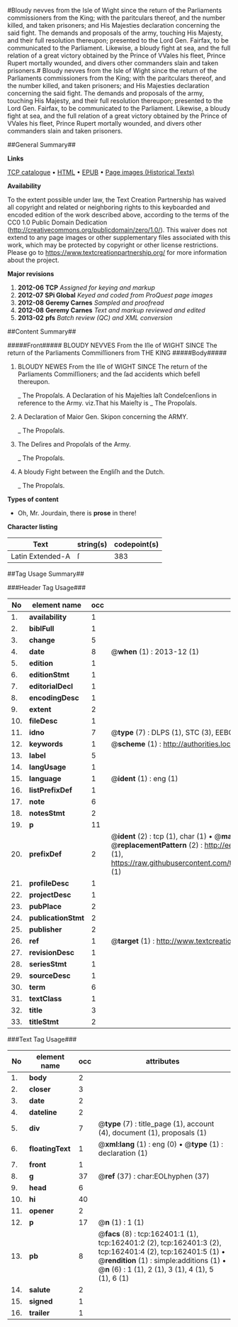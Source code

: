 #Bloudy nevves from the Isle of Wight since the return of the Parliaments commissioners from the King; with the paritculars thereof, and the number killed, and taken prisoners; and His Majesties declaration concerning the said fight. The demands and proposals of the army, touching His Majesty, and their full resolution thereupon; presented to the Lord Gen. Fairfax, to be communicated to the Parliament. Likewise, a bloudy fight at sea, and the full relation of a great victory obtained by the Prince of VVales his fleet, Prince Rupert mortally wounded, and divers other commanders slain and taken prisoners.#
Bloudy nevves from the Isle of Wight since the return of the Parliaments commissioners from the King; with the paritculars thereof, and the number killed, and taken prisoners; and His Majesties declaration concerning the said fight. The demands and proposals of the army, touching His Majesty, and their full resolution thereupon; presented to the Lord Gen. Fairfax, to be communicated to the Parliament. Likewise, a bloudy fight at sea, and the full relation of a great victory obtained by the Prince of VVales his fleet, Prince Rupert mortally wounded, and divers other commanders slain and taken prisoners.

##General Summary##

**Links**

[TCP catalogue](http://www.ota.ox.ac.uk/tcp/)  • 
[HTML](http://tei.it.ox.ac.uk/tcp/Texts-HTML/free/A76/A76904.html)  • 
[EPUB](http://tei.it.ox.ac.uk/tcp/Texts-EPUB/free/A76/A76904.epub) • 
[Page images (Historical Texts)](https://historicaltexts.jisc.ac.uk/eebo-99864985e)

**Availability**

To the extent possible under law, the Text Creation Partnership has waived all copyright and related or neighboring rights to this keyboarded and encoded edition of the work described above, according to the terms of the CC0 1.0 Public Domain Dedication (http://creativecommons.org/publicdomain/zero/1.0/). This waiver does not extend to any page images or other supplementary files associated with this work, which may be protected by copyright or other license restrictions. Please go to https://www.textcreationpartnership.org/ for more information about the project.

**Major revisions**

1. __2012-06__ __TCP__ *Assigned for keying and markup*
1. __2012-07__ __SPi Global__ *Keyed and coded from ProQuest page images*
1. __2012-08__ __Geremy Carnes__ *Sampled and proofread*
1. __2012-08__ __Geremy Carnes__ *Text and markup reviewed and edited*
1. __2013-02__ __pfs__ *Batch review (QC) and XML conversion*

##Content Summary##

#####Front#####
BLOUDY NEVVES From the Iſle of WIGHT SINCE The return of the Parliaments Commiſſioners from THE KING
#####Body#####

1. BLOUDY NEWES From the Iſle of WIGHT SINCE The return of the Parliaments Commiſſioners; and the ſad accidents which befell thereupon.

    _ The Propoſals.
A Declaration of his Majeſties laſt Condeſcenſions in reference to the Army. viz.That his Maieſty is
    _ The Propoſals.

1. A Declaration of Maior Gen. Skipon concerning the ARMY.

    _ The Propoſals.

1. The Deſires and Propoſals of the Army.

    _ The Propoſals.

1. A bloudy Fight between the Engliſh and the Dutch.

    _ The Propoſals.

**Types of content**

  * Oh, Mr. Jourdain, there is **prose** in there!

**Character listing**


|Text|string(s)|codepoint(s)|
|---|---|---|
|Latin Extended-A|ſ|383|

##Tag Usage Summary##

###Header Tag Usage###

|No|element name|occ|attributes|
|---|---|---|---|
|1.|__availability__|1||
|2.|__biblFull__|1||
|3.|__change__|5||
|4.|__date__|8| @__when__ (1) : 2013-12 (1)|
|5.|__edition__|1||
|6.|__editionStmt__|1||
|7.|__editorialDecl__|1||
|8.|__encodingDesc__|1||
|9.|__extent__|2||
|10.|__fileDesc__|1||
|11.|__idno__|7| @__type__ (7) : DLPS (1), STC (3), EEBO-CITATION (1), PROQUEST (1), VID (1)|
|12.|__keywords__|1| @__scheme__ (1) : http://authorities.loc.gov/ (1)|
|13.|__label__|5||
|14.|__langUsage__|1||
|15.|__language__|1| @__ident__ (1) : eng (1)|
|16.|__listPrefixDef__|1||
|17.|__note__|6||
|18.|__notesStmt__|2||
|19.|__p__|11||
|20.|__prefixDef__|2| @__ident__ (2) : tcp (1), char (1)  •  @__matchPattern__ (2) : ([0-9\-]+):([0-9IVX]+) (1), (.+) (1)  •  @__replacementPattern__ (2) : http://eebo.chadwyck.com/downloadtiff?vid=$1&page=$2 (1), https://raw.githubusercontent.com/textcreationpartnership/Texts/master/tcpchars.xml#$1 (1)|
|21.|__profileDesc__|1||
|22.|__projectDesc__|1||
|23.|__pubPlace__|2||
|24.|__publicationStmt__|2||
|25.|__publisher__|2||
|26.|__ref__|1| @__target__ (1) : http://www.textcreationpartnership.org/docs/. (1)|
|27.|__revisionDesc__|1||
|28.|__seriesStmt__|1||
|29.|__sourceDesc__|1||
|30.|__term__|6||
|31.|__textClass__|1||
|32.|__title__|3||
|33.|__titleStmt__|2||


###Text Tag Usage###

|No|element name|occ|attributes|
|---|---|---|---|
|1.|__body__|2||
|2.|__closer__|3||
|3.|__date__|2||
|4.|__dateline__|2||
|5.|__div__|7| @__type__ (7) : title_page (1), account (4), document (1), proposals (1)|
|6.|__floatingText__|1| @__xml:lang__ (1) : eng (0)  •  @__type__ (1) : declaration (1)|
|7.|__front__|1||
|8.|__g__|37| @__ref__ (37) : char:EOLhyphen (37)|
|9.|__head__|6||
|10.|__hi__|40||
|11.|__opener__|2||
|12.|__p__|17| @__n__ (1) : 1 (1)|
|13.|__pb__|8| @__facs__ (8) : tcp:162401:1 (1), tcp:162401:2 (2), tcp:162401:3 (2), tcp:162401:4 (2), tcp:162401:5 (1)  •  @__rendition__ (1) : simple:additions (1)  •  @__n__ (6) : 1 (1), 2 (1), 3 (1), 4 (1), 5 (1), 6 (1)|
|14.|__salute__|2||
|15.|__signed__|1||
|16.|__trailer__|1||
